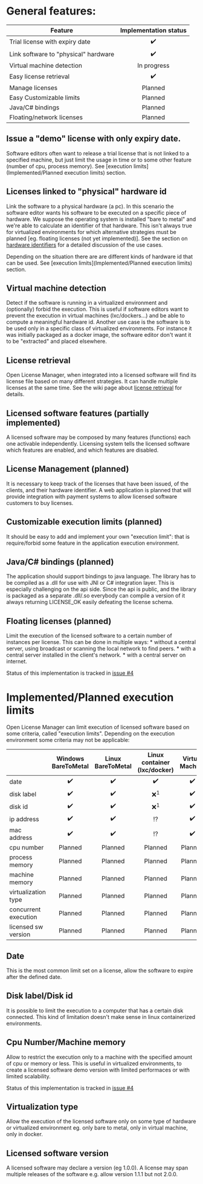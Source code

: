 # General features:

| Feature                              | Implementation status | 
|--------------------------------------|:---------------------:|
| Trial license with expiry date       | :heavy_check_mark:    |
| Link software to "physical" hardware | :heavy_check_mark:    |
| Virtual machine detection            | In progress           |
| Easy license retrieval               | :heavy_check_mark:    | 
| Manage licenses                      | Planned               |
| Easy Customizable limits             | Planned               |
| Java/C# bindings                     | Planned               |
| Floating/network licenses            | Planned               |

## Issue a "demo" license with only expiry date.
Software editors often want to release a trial license that is not linked to a specified machine, but just limit the usage in time or to some other feature (number of cpu, process memory).
See [execution limits](Implemented/Planned execution limits) section.

## Licenses linked to "physical" hardware id
Link the software to a physical hardware (a pc). In this scenario the software editor wants his software to be executed on a specific piece of hardware. We suppose the operating system is installed "bare to metal" and we're able to calculate an identifier of that hardware. This isn't always true for virtualized environments for which alternative strategies must be planned [eg. floating licenses (not yet implemented)]. See the section on [hardware identifiers](hardware-identifiers) for a detailed discussion of the use cases.

Depending on the situation there are are different kinds of hardware id that can be used. See [execution limits](Implemented/Planned execution limits) section.

## Virtual machine detection
Detect if the software is running in a virtualized environment and (optionally) forbid the execution. This is useful if software editors want to prevent the execution in virtual machines (lxc/dockers...) and be able to compute a meaningful hardware id. 
Another use case is the software is to be used only in a specific class of virtualized environments. For instance it was initially packaged as a docker image, the software editor don't want it to be "extracted" and placed elsewhere.

## License retrieval
Open License Manager, when integrated into a licensed software will find its license file based on many different strategies.
It can handle multiple licenses at the same time. See the wiki page about [license retrieval](license-retrieval) for details.
 
## Licensed software features (partially implemented)
A licensed software may be composed by many features (functions) each one activable independently. Licensing system tells the licensed software which features are enabled, and which features are disabled.
 
## License Management (planned)
It is necessary to keep track of the licenses that have been issued, of the clients, and their hardware identifier. 
A web application is planned that will provide integration with payment systems to allow licensed software customers to buy licenses.

## Customizable execution limits (planned)
It should be easy to add and implement your own "execution limit": that is require/forbid some feature in the application execution environment.

## Java/C# bindings (planned)
The application should support bindings to java language. The library has to be compiled as a .dll for use with JNI or C# integration layer. This is especially challenging on the api side.
Since the api is public, and the library is packaged as a separate .dll/.so everybody can compile a version of it always returning LICENSE_OK easily defeating the license schema. 

## Floating licenses (planned)
Limit the execution of the licensed software to a certain number of instances per license. 
This can be done in multiple ways:
	* without a central server, using broadcast or scanning the local network to find peers.
	* with a central server installed in the client's network. 
	* with a central server on internet.

Status of this implementation is tracked in [issue #4](https://github.com/open-license-manager/open-license-manager/issues/4)

# Implemented/Planned execution limits
Open License Manager can limit execution of licensed software based on some criteria, called "execution limits".
Depending on the execution environment some criteria may not be applicable:

| | Windows BareToMetal | Linux BareToMetal | Linux container (lxc/docker) |Virtual Machine |
|----------------|:------------------:|:------------------:|:------------------:|:------------------:|
| date           | :heavy_check_mark: | :heavy_check_mark: | :heavy_check_mark: | :heavy_check_mark: |
| disk label     | :heavy_check_mark: | :heavy_check_mark: | :x:<sup>1</sup>    | :heavy_check_mark: |
| disk id        | :heavy_check_mark: | :heavy_check_mark: | :x:<sup>1</sup>    | :heavy_check_mark: |
| ip address     | :heavy_check_mark: | :heavy_check_mark: | :interrobang:      | :heavy_check_mark: |
| mac address    | :heavy_check_mark: | :heavy_check_mark: | :interrobang:      | :heavy_check_mark: |
| cpu number     | Planned            | Planned            | Planned            | Planned            |
| process memory | Planned            | Planned            | Planned            | Planned            |
| machine memory | Planned            | Planned            | Planned            | Planned            |
| virtualization type | Planned       | Planned            | Planned            | Planned            |
| concurrent execution | Planned | Planned | Planned | Planned |
| licensed sw version | Planned       | Planned            | Planned            | Planned            |

## Date
This is the most common limit set on a license, allow the software to expire after the defined date.

## Disk label/Disk id
It is possible to limit the execution to a computer that has a certain disk connected.
This kind of limitation doesn't make sense in linux containerized environments.

## Cpu Number/Machine memory
Allow to restrict the execution only to a machine with the specified amount of cpu or memory or less. This is useful in virtualized environments, to create a licensed software demo version with limited performaces or with limited scalability.

Status of this implementation is tracked in [issue #4](https://github.com/open-license-manager/open-license-manager/issues/4)

## Virtualization type
Allow the execution of the licensed software only on some type of hardware or virtualized environment eg. only bare to metal, only in virtual machine, only in docker.

## Licensed software version
A licensed software may declare a version (eg 1.0.0). A license may span multiple releases of the software e.g. allow version 1.1.1 but not 2.0.0.

# 